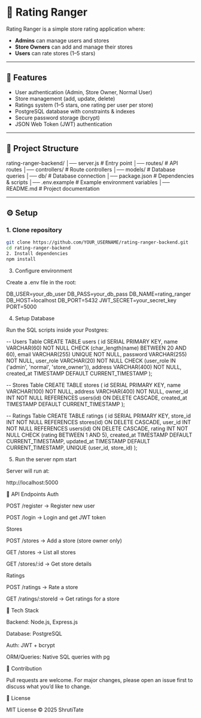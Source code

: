 # 🏪 Rating Ranger

Rating Ranger is a simple store rating application where:
- **Admins** can manage users and stores  
- **Store Owners** can add and manage their stores  
- **Users** can rate stores (1–5 stars)  

---

## 🚀 Features
- User authentication (Admin, Store Owner, Normal User)
- Store management (add, update, delete)
- Ratings system (1–5 stars, one rating per user per store)
- PostgreSQL database with constraints & indexes
- Secure password storage (bcrypt)
- JSON Web Token (JWT) authentication

---

## 📂 Project Structure
rating-ranger-backend/
│── server.js # Entry point
│── routes/ # API routes
│── controllers/ # Route controllers
│── models/ # Database queries
│── db/ # Database connection
│── package.json # Dependencies & scripts
│── .env.example # Example environment variables
│── README.md # Project documentation


---

## ⚙️ Setup

### 1. Clone repository
```bash
git clone https://github.com/YOUR_USERNAME/rating-ranger-backend.git
cd rating-ranger-backend
2. Install dependencies
npm install
```
3. Configure environment

Create a .env file in the root:

DB_USER=your_db_user
DB_PASS=your_db_pass
DB_NAME=rating_ranger
DB_HOST=localhost
DB_PORT=5432
JWT_SECRET=your_secret_key
PORT=5000

4. Setup Database

Run the SQL scripts inside your Postgres:

-- Users Table
CREATE TABLE users (
    id SERIAL PRIMARY KEY,
    name VARCHAR(60) NOT NULL CHECK (char_length(name) BETWEEN 20 AND 60),
    email VARCHAR(255) UNIQUE NOT NULL,
    password VARCHAR(255) NOT NULL,
    user_role VARCHAR(20) NOT NULL CHECK (user_role IN ('admin', 'normal', 'store_owner')),
    address VARCHAR(400) NOT NULL,
    created_at TIMESTAMP DEFAULT CURRENT_TIMESTAMP
);

-- Stores Table
CREATE TABLE stores (
    id SERIAL PRIMARY KEY,
    name VARCHAR(100) NOT NULL,
    address VARCHAR(400) NOT NULL,
    owner_id INT NOT NULL REFERENCES users(id) ON DELETE CASCADE,
    created_at TIMESTAMP DEFAULT CURRENT_TIMESTAMP
);

-- Ratings Table
CREATE TABLE ratings (
    id SERIAL PRIMARY KEY,
    store_id INT NOT NULL REFERENCES stores(id) ON DELETE CASCADE,
    user_id INT NOT NULL REFERENCES users(id) ON DELETE CASCADE,
    rating INT NOT NULL CHECK (rating BETWEEN 1 AND 5),
    created_at TIMESTAMP DEFAULT CURRENT_TIMESTAMP,
    updated_at TIMESTAMP DEFAULT CURRENT_TIMESTAMP,
    UNIQUE (user_id, store_id)
);

5. Run the server
npm start


Server will run at:

http://localhost:5000

🧪 API Endpoints
Auth

POST /register → Register new user

POST /login → Login and get JWT token

Stores

POST /stores → Add a store (store owner only)

GET /stores → List all stores

GET /stores/:id → Get store details

Ratings

POST /ratings → Rate a store

GET /ratings/:storeId → Get ratings for a store

📌 Tech Stack

Backend: Node.js, Express.js

Database: PostgreSQL

Auth: JWT + bcrypt

ORM/Queries: Native SQL queries with pg

🤝 Contribution

Pull requests are welcome. For major changes, please open an issue first to discuss what you’d like to change.

📜 License

MIT License © 2025 ShrutiTate
